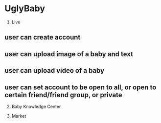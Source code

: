 # UglyBaby

1. Live
## user can create account
## user can upload image of a baby and text
## user can upload video of a baby
## user can set account to be open to all, or open to certain friend/friend group, or private

2. Baby Knowledge Center

3. Market
